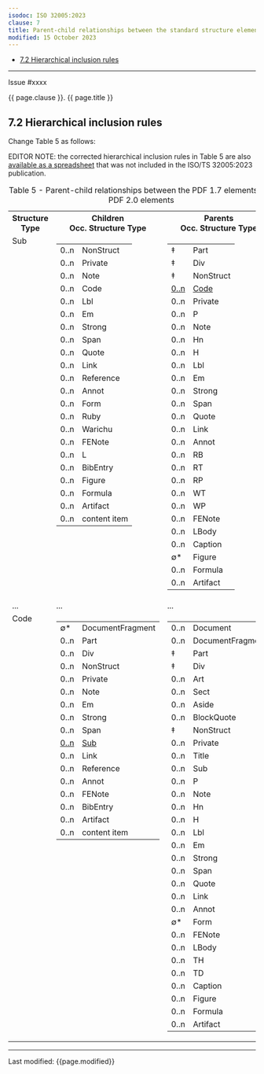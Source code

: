 ```yaml
---
isodoc: ISO 32005:2023
clause: 7
title: Parent-child relationships between the standard structure elements in the standard structure namespace for PDF 2.0 and PDF 1.7
modified: 15 October 2023
---
```


<ul>
 <li><a href="#H7.2">7.2 Hierarchical inclusion rules</a>
 </li>
</ul>
<hr>

<link rel="stylesheet" href="../assets/iso-style.css">
<div class="isostyle">
<div class="fixedpopup" id="issuelink">
	Issue #xxxx
</div>


<p class="fake-h1">{{ page.clause }}. {{ page.title }}</p>

<h2 id="H7.2">7.2 Hierarchical inclusion rules</h2>

<p class="location">Change Table 5 as follows:</p>

<p class="editornote">EDITOR NOTE: the corrected hierarchical inclusion rules in Table 5 are also <a href="https://pdfa.org/resource/iso-ts-32005-hierarchical-inclusion-rules/" target="_blank">available as a spreadsheet</a> that was not included in the ISO/TS 32005:2023 publication.
</p>

<table>
  <caption id="Table35">Table 5 - Parent-child relationships between the PDF 1.7 elements and PDF 2.0 elements</caption>
  <tr>
    <th>Structure Type</th>
    <th style="width:40%;">Children<br/>Occ. Structure Type</th>
    <th style="width:40%;">Parents<br/>Occ. Structure Type</th>
  </tr>
  <tr style="vertical-align: top;">
    <td>Sub</td>
    <td>
      <table cellspacing="0" cellpadding="0" style="border-style: hidden;">
        <tr><td>0..n</td><td>NonStruct</td></tr>
        <tr><td>0..n</td><td>Private</td></tr>
        <tr><td>0..n</td><td>Note</td></tr>
        <tr><td>0..n</td><td>Code</td></tr>
        <tr><td>0..n</td><td>Lbl</td></tr>
        <tr><td>0..n</td><td>Em</td></tr>
        <tr><td>0..n</td><td>Strong</td></tr>
        <tr><td>0..n</td><td>Span</td></tr>
        <tr><td>0..n</td><td>Quote</td></tr>
        <tr><td>0..n</td><td>Link</td></tr>
        <tr><td>0..n</td><td>Reference</td></tr>
        <tr><td>0..n</td><td>Annot</td></tr>
        <tr><td>0..n</td><td>Form</td></tr>
        <tr><td>0..n</td><td>Ruby</td></tr>
        <tr><td>0..n</td><td>Warichu</td></tr>
        <tr><td>0..n</td><td>FENote</td></tr>
        <tr><td>0..n</td><td>L</td></tr>
        <tr><td>0..n</td><td>BibEntry</td></tr>
        <tr><td>0..n</td><td>Figure</td></tr>
        <tr><td>0..n</td><td>Formula</td></tr>
        <tr><td>0..n</td><td>Artifact</td></tr>
        <tr><td>0..n</td><td>content item</td></tr>
      </table>
    </td>
    <td>
      <table cellspacing="0" cellpadding="0"  style="border-style: hidden;">
        <tr><td>&Dagger;</td><td>Part</td></tr>
        <tr><td>&Dagger;</td><td>Div</td></tr>
        <tr><td>&Dagger;</td><td>NonStruct</td></tr>
        <tr>
          <td><ins onMouseEnter="mouseEnter(this)" data-issue="336">0..n</ins></td>
          <td><ins onMouseEnter="mouseEnter(this)" data-issue="336">Code</ins></td>
        </tr>
        <tr><td>0..n</td><td>Private</td></tr>
        <tr><td>0..n</td><td>P</td></tr>
        <tr><td>0..n</td><td>Note</td></tr>
        <tr><td>0..n</td><td>Hn</td></tr>
        <tr><td>0..n</td><td>H</td></tr>
        <tr><td>0..n</td><td>Lbl</td></tr>
        <tr><td>0..n</td><td>Em</td></tr>
        <tr><td>0..n</td><td>Strong</td></tr>
        <tr><td>0..n</td><td>Span</td></tr>
        <tr><td>0..n</td><td>Quote</td></tr>
        <tr><td>0..n</td><td>Link</td></tr>
        <tr><td>0..n</td><td>Annot</td></tr>
        <tr><td>0..n</td><td>RB</td></tr>
        <tr><td>0..n</td><td>RT</td></tr>
        <tr><td>0..n</td><td>RP</td></tr>
        <tr><td>0..n</td><td>WT</td></tr>
        <tr><td>0..n</td><td>WP</td></tr>
        <tr><td>0..n</td><td>FENote</td></tr>
        <tr><td>0..n</td><td>LBody</td></tr>
        <tr><td>0..n</td><td>Caption</td></tr>
        <tr><td>&#x2205;*</td><td>Figure</td></tr>
        <tr><td>0..n</td><td>Formula</td></tr>
        <tr><td>0..n</td><td>Artifact</td></tr>
      </table>
    </td>
  </tr>
  <tr>
    <td>...</td>
    <td>...</td>
    <td>...</td>
  </tr>
  <tr style="vertical-align: top;">
    <td>Code</td>
    <td>
      <table cellspacing="0" cellpadding="0" style="border-style: hidden;">
        <tr><td>&#x2205;*</td><td>DocumentFragment</td></tr>
        <tr><td>0..n</td><td>Part</td></tr>
        <tr><td>0..n</td><td>Div</td></tr>
        <tr><td>0..n</td><td>NonStruct</td></tr>
        <tr><td>0..n</td><td>Private</td></tr>
        <tr><td>0..n</td><td>Note</td></tr>
        <tr><td>0..n</td><td>Em</td></tr>
        <tr><td>0..n</td><td>Strong</td></tr>
        <tr><td>0..n</td><td>Span</td></tr>
        <tr>
          <td><ins onMouseEnter="mouseEnter(this)" data-issue="336">0..n</ins></td>
          <td><ins onMouseEnter="mouseEnter(this)" data-issue="336">Sub</ins></td>
        </tr>
        <tr><td>0..n</td><td>Link</td></tr>
        <tr><td>0..n</td><td>Reference</td></tr>
        <tr><td>0..n</td><td>Annot</td></tr>
        <tr><td>0..n</td><td>FENote</td></tr>
        <tr><td>0..n</td><td>BibEntry</td></tr>
        <tr><td>0..n</td><td>Artifact</td></tr>
        <tr><td>0..n</td><td>content item</td></tr>
      </table>
    </td>
    <td>
      <table cellspacing="0" cellpadding="0" style="border-style: hidden;">
        <tr><td>0..n</td><td>Document</td></tr>
        <tr><td>0..n</td><td>DocumentFragment</td></tr>
        <tr><td>&Dagger;</td><td>Part</td></tr>
        <tr><td>&Dagger;</td><td>Div</td></tr>
        <tr><td>0..n</td><td>Art</td></tr>
        <tr><td>0..n</td><td>Sect</td></tr>
        <tr><td>0..n</td><td>Aside</td></tr>
        <tr><td>0..n</td><td>BlockQuote</td></tr>
        <tr><td>&Dagger;</td><td>NonStruct</td></tr>
        <tr><td>0..n</td><td>Private</td></tr>
        <tr><td>0..n</td><td>Title</td></tr>
        <tr><td>0..n</td><td>Sub</td></tr>
        <tr><td>0..n</td><td>P</td></tr>
        <tr><td>0..n</td><td>Note</td></tr>
        <tr><td>0..n</td><td>Hn</td></tr>
        <tr><td>0..n</td><td>H</td></tr>
        <tr><td>0..n</td><td>Lbl</td></tr>
        <tr><td>0..n</td><td>Em</td></tr>
        <tr><td>0..n</td><td>Strong</td></tr>
        <tr><td>0..n</td><td>Span</td></tr>
        <tr><td>0..n</td><td>Quote</td></tr>
        <tr><td>0..n</td><td>Link</td></tr>
        <tr><td>0..n</td><td>Annot</td></tr>
        <tr><td>&#x2205;*</td><td>Form</td></tr>
        <tr><td>0..n</td><td>FENote</td></tr>
        <tr><td>0..n</td><td>LBody</td></tr>
        <tr><td>0..n</td><td>TH</td></tr>
        <tr><td>0..n</td><td>TD</td></tr>
        <tr><td>0..n</td><td>Caption</td></tr>
        <tr><td>0..n</td><td>Figure</td></tr>
        <tr><td>0..n</td><td>Formula</td></tr>
        <tr><td>0..n</td><td>Artifact</td></tr>
      </table>
    </td>
  </tr>
</table>

</div>

<hr>
<p class="footnote">Last modified: {{page.modified}}</p>
